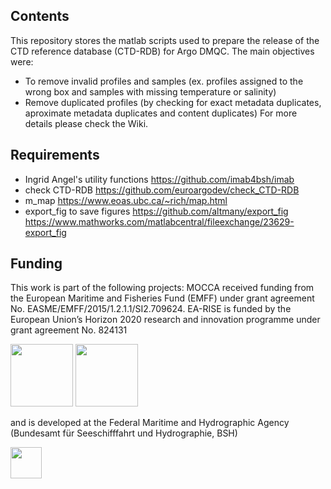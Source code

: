 ## Contents

This repository stores the matlab scripts used to prepare the release of the CTD reference database (CTD-RDB) for Argo DMQC. 
The main objectives were:
- To remove invalid profiles and samples (ex. profiles assigned to the wrong box and samples with missing temperature or salinity)
- Remove duplicated profiles (by checking for exact metadata duplicates, aproximate metadata duplicates and content duplicates)
For more details please check the Wiki.

## Requirements

- Ingrid Angel's utility functions
  https://github.com/imab4bsh/imab
- check CTD-RDB
  https://github.com/euroargodev/check_CTD-RDB
- m_map
	https://www.eoas.ubc.ca/~rich/map.html
- export_fig to save figures
	https://github.com/altmany/export_fig
	https://www.mathworks.com/matlabcentral/fileexchange/23629-export_fig

## Funding

This work is part of the following projects: MOCCA received funding from the European Maritime and Fisheries Fund (EMFF) under grant agreement No.
EASME/EMFF/2015/1.2.1.1/SI2.709624. EA-RISE is funded by the European Union’s Horizon 2020 research and innovation programme under grant agreement No. 824131

<img src="https://www.euro-argo.eu/var/storage/images/_aliases/fullsize/medias-ifremer/medias-euro_argo/eu-project-contribution/mocca/logo_mocca_4-3/1537744-1-eng-GB/Logo_MOCCA_4-3.jpg" width="100" /> <img src="https://www.euro-argo.eu/var/storage/images/_aliases/fullsize/medias-ifremer/medias-euro_argo/logos/euro-argo-rise-logo/1688041-1-eng-GB/Euro-argo-RISE-logo.png" width="100" />

and is developed at the Federal Maritime and Hydrographic Agency (Bundesamt für Seeschifffahrt und Hydrographie, BSH) 

<img src="https://www.bsh.de/SiteGlobals/Frontend/Images/logo.png?__blob=normal&v=9" width="50" />

